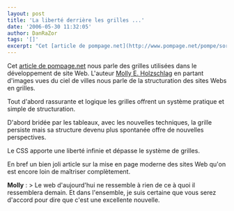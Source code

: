 ```yaml
---
layout: post
title: 'La liberté derrière les grilles ...'
date: '2006-05-30 11:32:05'
author: DanRaZor
tags: '[]'
excerpt: "Cet [article de pompage.net](http://www.pompage.net/pompe/sortezvouslatetedesgrilles/) nous parle des grilles utilisées dans le développement de site Web.     \nL'auteur [Molly E. Holzschlag](http://molly.com/) en partant d'images vues du ciel de villes nous parle de la structuration des sites Webs en grilles.  \n  \nTout d'abord      …"
---
```


Cet [article de pompage.net](http://www.pompage.net/pompe/sortezvouslatetedesgrilles/) nous parle des grilles utilisées dans le développement de site Web.
L'auteur [Molly E. Holzschlag](http://molly.com/) en partant d'images vues du ciel de villes nous parle de la structuration des sites Webs en grilles.

Tout d'abord rassurante et logique les grilles offrent un système pratique et simple de structuration.

D'abord bridée par les tableaux, avec les nouvelles techniques, la grille persiste   mais sa structure devenu plus spontanée offre de nouvelles perspectives.

Le CSS apporte une liberté infinie et dépasse le système de grilles.

En bref un bien joli article sur la mise en page moderne des sites Web   qu'on est encore loin de maîtriser complètement.

**Molly** :   > Le web d'aujourd'hui ne ressemble à rien de ce à quoi il ressemblera demain.   Et dans l'ensemble, je suis certaine que vous serez d'accord pour dire que c'est une excellente nouvelle.
